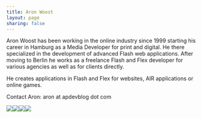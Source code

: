 ```yaml
---
title: Aron Woost
layout: page
sharing: false
---
```

<p>Aron Woost has been working in the online industry since 1999 starting his career in Hamburg as a Media Developer for print and digital. He there specialized in the development of advanced Flash web applications. After moving to Berlin he works as a freelance Flash and Flex developer for various agencies as well as for clients directly.</p>
<p>He creates applications in Flash and Flex for websites, AIR applications or online games.</p>
<p>Contact Aron: aron at apdevblog dot com</p>
<p><a href="http://linkedin.com/in/aronwoost"><img src="/images/img/linkedin_btn.jpg" /></a><a href="http://twitter.com/aronwoost"><img src="/images/img/twitter_btn.jpg" /></a><a href="https://www.xing.com/profile/Aron_Woost"><img src="/images/img/xing_btn.jpg" /></a><a href="http://www.facebook.com/aronwoost"><img src="/images/img/facebook_btn.jpg" /></a>